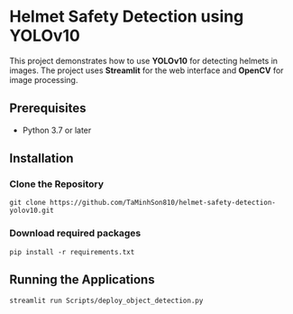 # Helmet Safety Detection using YOLOv10

This project demonstrates how to use **YOLOv10** for detecting helmets in images. The project uses **Streamlit** for the web interface and **OpenCV** for image processing.



## Prerequisites

- Python 3.7 or later

## Installation
### Clone the Repository

```
git clone https://github.com/TaMinhSon810/helmet-safety-detection-yolov10.git
```

### Download required packages
```
pip install -r requirements.txt
```

## Running the Applications
```
streamlit run Scripts/deploy_object_detection.py
```

